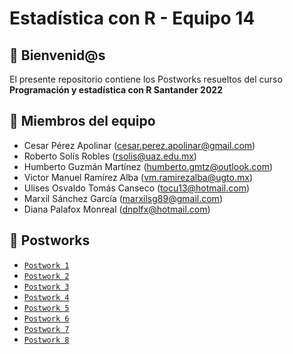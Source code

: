 # Estadística con R - Equipo 14

## :wave: Bienvenid@s

El presente repositorio contiene los Postworks resueltos
del curso **Programación y estadística con R Santander 2022**


## :jigsaw: Miembros del equipo

 - Cesar Pérez Apolinar (cesar.perez.apolinar@gmail.com)
 - Roberto Solís Robles (rsolis@uaz.edu.mx)
 - Humberto Guzmán Martínez (humberto.gmtz@outlook.com)
 - Victor Manuel Ramírez Alba (vm.ramirezalba@ugto.mx)
 - Ulises Osvaldo Tomás Canseco (tocu13@hotmail.com)
 - Marxil Sánchez García (marxilsg89@gmail.com)
 - Diana Palafox Monreal (dnplfx@hotmail.com)
 

## :bookmark_tabs: Postworks
 
 - [`Postwork 1`](Postwork-01/Eq14_S1_Postwork.R)
 - [`Postwork 2`](Postwork-02/Eq14_S2_Postwork.R)
 - [`Postwork 3`](Postwork-03/Eq14_S3_Postwork.R)
 - [`Postwork 4`](Postwork-04/Eq14_S4_Postwork.R)
 - [`Postwork 5`](Postwork-05/Eq14_S5_Postwork.R)
 - [`Postwork 6`](Postwork-06/Eq14_S6_Postwork.R)
 - [`Postwork 7`](Postwork-07/Eq14_S7_Postwork.R)
 - [`Postwork 8`](Postwork-08/Eq14_S8_Postwork.R)